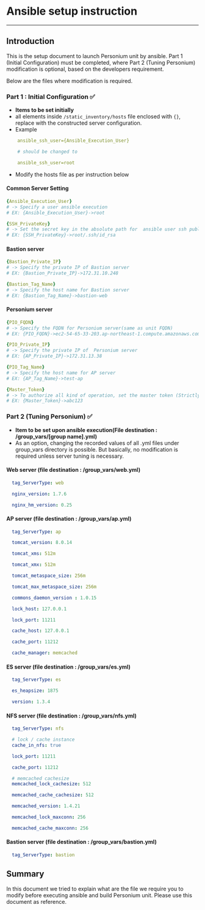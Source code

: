 # Ansible setup instruction

-------------------------------------------------

## Introduction

This is the setup document to launch Personium unit by ansible. Part 1 (Initial Configuration) must be completed, where Part 2 (Tuning Personium) modification is optional, based on the developers requirement.

Below are the files where modification is required.


### Part 1 : Initial Configuration :white_check_mark:

* **Items to be set initially**
* all elements inside `/static_inventory/hosts` file enclosed with `{}`, replace with the constructed server configuration.
* Example

```yaml
    ansible_ssh_user={Ansible_Execution_User}

    # should be changed to

    ansible_ssh_user=root
```

* Modify the hosts file as per instruction below

#### Common Server Setting

```yaml
{Ansible_Execution_User}
# -> Specify a user ansible execution
# EX: {Ansible_Execution_User}->root

{SSH_PrivateKey}
# -> Set the secret key in the absolute path for  ansible user ssh public key authentication
# EX: {SSH_PrivateKey}->root/.ssh/id_rsa
```

#### Bastion server

```yaml
{Bastion_Private_IP}
# -> Specify the private IP of Bastion server
# EX: {Bastion_Private_IP}->172.31.10.248

{Bastion_Tag_Name}
# -> Specify the host name for Bastion server
# EX: {Bastion_Tag_Name}->bastion-web
```

#### Personium server

```yaml
{PIO_FQDN}
# -> Specify the FQDN for Personium server(same as unit FQDN)
# EX: {PIO_FQDN}->ec2-54-65-33-203.ap-northeast-1.compute.amazonaws.com

{PIO_Private_IP}
# -> Specify the private IP of  Personium server
# EX: {AP_Private_IP}->172.31.13.38

{PIO_Tag_Name}
# -> Specify the host name for AP server
# EX: {AP_Tag_Name}->test-ap

{Master_Token}
# -> To authorize all kind of operation, set the master token (Strictly managed)
# EX: {Master_Token}->abc123
```

### Part 2 (Tuning Personium) :white_check_mark:

* **Item to be set upon ansible execution(File destination : /group_vars/[group name].yml)**
* As an option, changing the recorded values of all .yml files under group_vars directory is possible. But basically, no modification is required unless server tuning is necessary.

#### Web server (file destination : /group_vars/web.yml)

```yaml
  tag_ServerType: web

  nginx_version: 1.7.6

  nginx_hm_version: 0.25
```

#### AP server (file destination : /group_vars/ap.yml)

```yaml
  tag_ServerType: ap

  tomcat_version: 8.0.14

  tomcat_xms: 512m

  tomcat_xmx: 512m

  tomcat_metaspace_size: 256m

  tomcat_max_metaspace_size: 256m

  commons_daemon_version : 1.0.15

  lock_host: 127.0.0.1

  lock_port: 11211

  cache_host: 127.0.0.1

  cache_port: 11212

  cache_manager: memcached
```

#### ES server (file destination : /group_vars/es.yml)

```yaml
  tag_ServerType: es

  es_heapsize: 1875

  version: 1.3.4
```

#### NFS server (file destination : /group_vars/nfs.yml)

```yaml
  tag_ServerType: nfs

  # lock / cache instance
  cache_in_nfs: true

  lock_port: 11211

  cache_port: 11212

  # memcached cachesize
  memcached_lock_cachesize: 512

  memcached_cache_cachesize: 512

  memcached_version: 1.4.21

  memcached_lock_maxconn: 256

  memcached_cache_maxconn: 256
```

#### Bastion server (file destination : /group_vars/bastion.yml)

```yaml
  tag_ServerType: bastion
```

## Summary

In this document we tried to explain what are the file we require you to modify before executing ansible and build Personium unit. Please use this document as reference.
